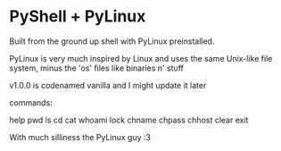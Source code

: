 # PyShell + PyLinux
Built from the ground up shell with PyLinux preinstalled.

PyLinux is very much inspired by Linux and uses the same Unix-like file system, minus the 'os' files like binaries n' stuff

v1.0.0 is codenamed vanilla and I might update it later

commands:

help
pwd
ls
cd
cat
whoami
lock
chname
chpass
chhost
clear
exit

With much silliness the PyLinux guy :3